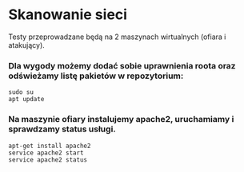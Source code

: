 # Skanowanie sieci
Testy przeprowadzane będą na 2 maszynach wirtualnych (ofiara i atakujący).


### Dla wygody możemy dodać sobie uprawnienia roota oraz odświeżamy listę pakietów w repozytorium:
```
sudo su
apt update
```
### Na maszynie ofiary instalujemy apache2, uruchamiamy i sprawdzamy status usługi.
```
apt-get install apache2
service apache2 start
service apache2 status
```
